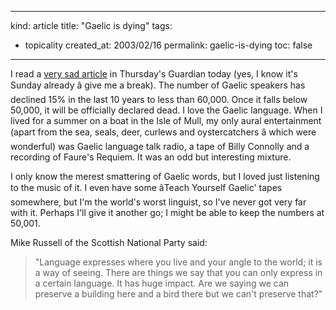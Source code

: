 -----
kind: article
title: "Gaelic is dying"
tags:
- topicality
created_at: 2003/02/16
permalink: gaelic-is-dying
toc: false
-----

<p>I read a <a href="http://www.guardian.co.uk/uk_news/story/0,3604,894354,00.html" title="Twilight of the Gaels">very sad article</a> in Thursday's Guardian today (yes, I know it's Sunday already â give me a break). The number of Gaelic speakers has declined 15% in the last 10 years to less than 60,000. Once it falls below 50,000, it will be officially declared dead. I love the Gaelic language. When I lived for a summer on a boat in the Isle of Mull, my only aural entertainment (apart from the sea, seals, deer, curlews and oystercatchers â which were wonderful) was Gaelic language talk radio, a tape of Billy Connolly and a recording of Faure's Requiem. It was an odd but interesting mixture.</p>

<p>I only know the merest smattering of Gaelic words, but I loved just listening to the music of it. I even have some âTeach Yourself Gaelic' tapes somewhere, but I'm the world's worst linguist, so I've never got very far with it. Perhaps I'll give it another go; I might be able to keep the numbers at 50,001.</p>

<p>Mike Russell of the Scottish National Party said:</p>

<blockquote>
"Language expresses where you live and your angle to the world; it is a way of seeing. There are things we say that you can only express in a certain language. It has huge impact. Are we saying we can preserve a building here and a bird there but we can't preserve that?"
</blockquote>


